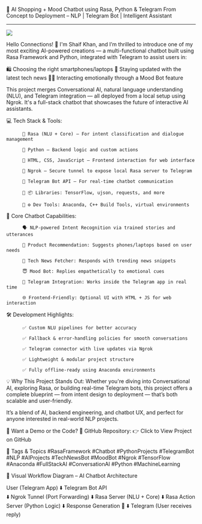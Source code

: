 🤖 AI Shopping + Mood Chatbot using Rasa, Python & Telegram
From Concept to Deployment – NLP | Telegram Bot | Intelligent Assistant
<hr>
<img src="https://cdn.dribbble.com/users/37530/screenshots/2937858/drib_blink_bot.gif">


Hello Connections! 👋
I'm Shaif Khan, and I’m thrilled to introduce one of my most exciting AI-powered creations — a multi-functional chatbot built using Rasa Framework and Python, integrated with Telegram to assist users in:

🛍 Choosing the right smartphones/laptops
📰 Staying updated with the latest tech news
🧘‍♂️ Interacting emotionally through a Mood Bot feature

This project merges Conversational AI, natural language understanding (NLU), and Telegram integration — all deployed from a local setup using Ngrok. It's a full-stack chatbot that showcases the future of interactive AI assistants.

💻 Tech Stack & Tools:

          🔹 Rasa (NLU + Core) – For intent classification and dialogue management
          
          🔹 Python – Backend logic and custom actions
          
          🔹 HTML, CSS, JavaScript – Frontend interaction for web interface
          
          🔹 Ngrok – Secure tunnel to expose local Rasa server to Telegram
          
          🔹 Telegram Bot API – For real-time chatbot communication
          
          🔹 📦 Libraries: TensorFlow, ujson, requests, and more
          
          🔹 ⚙️ Dev Tools: Anaconda, C++ Build Tools, virtual environments

🧠 Core Chatbot Capabilities:

          🗣️ NLP-powered Intent Recognition via trained stories and utterances
          
          🛒 Product Recommendation: Suggests phones/laptops based on user needs
          
          📰 Tech News Fetcher: Responds with trending news snippets
          
          😇 Mood Bot: Replies empathetically to emotional cues
          
          💬 Telegram Integration: Works inside the Telegram app in real time
          
          🌐 Frontend-Friendly: Optional UI with HTML + JS for web interaction

🛠️ Development Highlights:

          ✅ Custom NLU pipelines for better accuracy
          
          ✅ Fallback & error-handling policies for smooth conversations
          
          ✅ Telegram connector with live updates via Ngrok
          
          ✅ Lightweight & modular project structure
          
          ✅ Fully offline-ready using Anaconda environments

💡 Why This Project Stands Out:
Whether you're diving into Conversational AI, exploring Rasa, or building real-time Telegram bots, this project offers a complete blueprint — from intent design to deployment — that’s both scalable and user-friendly.

It’s a blend of AI, backend engineering, and chatbot UX, and perfect for anyone interested in real-world NLP projects.

🔗 Want a Demo or the Code?
📁 GitHub Repository:
👉 Click to View Project on GitHub

📌 Tags & Topics
#RasaFramework #Chatbot #PythonProjects #TelegramBot #NLP #AIProjects
#TechNewsBot #MoodBot #Ngrok #TensorFlow #Anaconda #FullStackAI #ConversationAI #Python #MachineLearning


🧭 Visual Workflow Diagram – AI Chatbot Architecture

User (Telegram App) 
       ⬇️
 Telegram Bot API  
       ⬇️
    Ngrok Tunnel (Port Forwarding)
       ⬇️
  Rasa Server (NLU + Core)
       ⬇️
Rasa Action Server (Python Logic)
       ⬇️
   Response Generation 🔄
       ⬇️
    Telegram (User receives reply)
